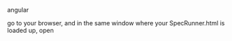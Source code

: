 angular


go to your browser, and in the same window where your SpecRunner.html is loaded up, open




